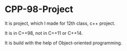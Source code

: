 # CPP-98-Project
It is project, which I made for 12th class, c++ project.

It is in C++98, not in C++11 or C++14.

It is build with the help of Object-oriented programming.
